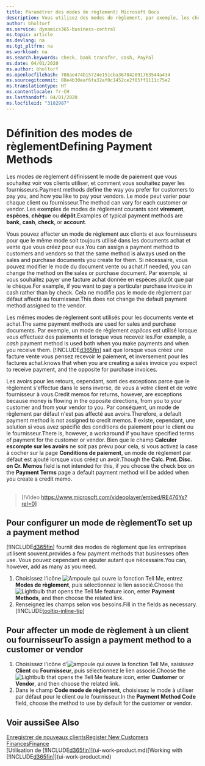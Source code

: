 ```yaml
---
title: Paramétrer des modes de règlement| Microsoft Docs
description: Vous utilisez des modes de règlement, par exemple, les chèques, le transfert bancaire, les espèces, ou Paypal, pour définir la façon dont les factures vente et achat sont payées.
author: bholtorf
ms.service: dynamics365-business-central
ms.topic: article
ms.devlang: na
ms.tgt_pltfrm: na
ms.workload: na
ms.search.keywords: check, bank transfer, cash, PayPal
ms.date: 04/01/2020
ms.author: bholtorf
ms.openlocfilehash: 708ae474b15724e151cba367842091763544a434
ms.sourcegitcommit: 88e4b30eaf6fa32af0c1452ce2f85ff1111c75e2
ms.translationtype: HT
ms.contentlocale: fr-CH
ms.lasthandoff: 04/01/2020
ms.locfileid: "3182987"
---
```

# <a name="defining-payment-methods"></a><span data-ttu-id="30bb3-103">Définition des modes de règlement</span><span class="sxs-lookup"><span data-stu-id="30bb3-103">Defining Payment Methods</span></span>
<span data-ttu-id="30bb3-104">Les modes de règlement définissent le mode de paiement que vous souhaitez voir vos clients utiliser, et comment vous souhaitez payer les fournisseurs.</span><span class="sxs-lookup"><span data-stu-id="30bb3-104">Payment methods define the way you prefer for customers to pay you, and how you like to pay your vendors.</span></span> <span data-ttu-id="30bb3-105">Le mode peut varier pour chaque client ou fournisseur.</span><span class="sxs-lookup"><span data-stu-id="30bb3-105">The method can vary for each customer or vendor.</span></span> <span data-ttu-id="30bb3-106">Les exemples de modes de règlement courants sont **virement**, **espèces**, **chèque** ou **dépôt**.</span><span class="sxs-lookup"><span data-stu-id="30bb3-106">Examples of typical payment methods are **bank**, **cash**, **check**, or **account**.</span></span>

<span data-ttu-id="30bb3-107">Vous pouvez affecter un mode de règlement aux clients et aux fournisseurs pour que le même mode soit toujours utilisé dans les documents achat et vente que vous créez pour eux.</span><span class="sxs-lookup"><span data-stu-id="30bb3-107">You can assign a payment method to customers and vendors so that the same method is always used on the sales and purchase documents you create for them.</span></span> <span data-ttu-id="30bb3-108">Si nécessaire, vous pouvez modifier le mode du document vente ou achat.</span><span class="sxs-lookup"><span data-stu-id="30bb3-108">If needed, you can change the method on the sales or purchase document.</span></span> <span data-ttu-id="30bb3-109">Par exemple, si vous souhaitez payer une facture achat donnée en espèces plutôt que par le chèque.</span><span class="sxs-lookup"><span data-stu-id="30bb3-109">For example, if you want to pay a particular purchase invoice in cash rather than by check.</span></span> <span data-ttu-id="30bb3-110">Cela ne modifie pas le mode de règlement par défaut affecté au fournisseur.</span><span class="sxs-lookup"><span data-stu-id="30bb3-110">This does not change the default payment method assigned to the vendor.</span></span>

<span data-ttu-id="30bb3-111">Les mêmes modes de règlement sont utilisés pour les documents vente et achat.</span><span class="sxs-lookup"><span data-stu-id="30bb3-111">The same payment methods are used for sales and purchase documents.</span></span> <span data-ttu-id="30bb3-112">Par exemple, un mode de règlement _espèces_ est utilisé lorsque vous effectuez des paiements et lorsque vous recevez les.</span><span class="sxs-lookup"><span data-stu-id="30bb3-112">For example, a _cash_ payment method is used both when you make payments and when you receive them.</span></span> [!INCLUDE[d365fin](includes/d365fin_md.md)] <span data-ttu-id="30bb3-113">sait que lorsque vous créez une facture vente vous pensez recevoir le paiement, et inversement pour les factures achat.</span><span class="sxs-lookup"><span data-stu-id="30bb3-113">knows that when you are creating a sales invoice you expect to receive payment, and the opposite for purchase invoices.</span></span>

<span data-ttu-id="30bb3-114">Les avoirs pour les retours, cependant, sont des exceptions parce que le règlement s'effectue dans le sens inverse, de vous à votre client et de votre fournisseur à vous.</span><span class="sxs-lookup"><span data-stu-id="30bb3-114">Credit memos for returns, however, are exceptions because money is flowing in the opposite directions, from you to your customer and from your vendor to you.</span></span> <span data-ttu-id="30bb3-115">Par conséquent, un mode de règlement par défaut n'est pas affecté aux avoirs.</span><span class="sxs-lookup"><span data-stu-id="30bb3-115">Therefore, a default payment method is not assigned to credit memos.</span></span> <span data-ttu-id="30bb3-116">Il existe, cependant, une solution si vous avez spécifié des conditions de paiement pour le client ou le fournisseur.</span><span class="sxs-lookup"><span data-stu-id="30bb3-116">There is, however, a workaround if you have specified terms of payment for the customer or vendor.</span></span> <span data-ttu-id="30bb3-117">Bien que le champ **Calculer escompte sur les avoirs** ne soit pas prévu pour cela, si vous activez la case à cocher sur la page **Conditions de paiement**, un mode de règlement par défaut est ajouté lorsque vous créez un avoir.</span><span class="sxs-lookup"><span data-stu-id="30bb3-117">Though the **Calc. Pmt. Disc. on Cr. Memos** field is not intended for this, if you choose the check box on the **Payment Terms** page a default payment method will be added when you create a credit memo.</span></span> <br><br>  

> [!Video https://www.microsoft.com/videoplayer/embed/RE476Ys?rel=0]

## <a name="to-set-up-a-payment-method"></a><span data-ttu-id="30bb3-118">Pour configurer un mode de règlement</span><span class="sxs-lookup"><span data-stu-id="30bb3-118">To set up a payment method</span></span>
[!INCLUDE[d365fin](includes/d365fin_md.md)] <span data-ttu-id="30bb3-119">fournit des modes de règlement que les entreprises utilisent souvent.</span><span class="sxs-lookup"><span data-stu-id="30bb3-119">provides a few payment methods that businesses often use.</span></span> <span data-ttu-id="30bb3-120">Vous pouvez cependant en ajouter autant que nécessaire.</span><span class="sxs-lookup"><span data-stu-id="30bb3-120">You can, however, add as many as you need.</span></span>

1. <span data-ttu-id="30bb3-121">Choisissez l'icône ![Ampoule qui ouvre la fonction Tell Me](media/ui-search/search_small.png "Dites-moi ce que vous voulez faire"), entrez **Modes de règlement**, puis sélectionnez le lien associé.</span><span class="sxs-lookup"><span data-stu-id="30bb3-121">Choose the ![Lightbulb that opens the Tell Me feature](media/ui-search/search_small.png "Tell me what you want to do") icon, enter **Payment Methods**, and then choose the related link.</span></span>
2. <span data-ttu-id="30bb3-122">Renseignez les champs selon vos besoins.</span><span class="sxs-lookup"><span data-stu-id="30bb3-122">Fill in the fields as necessary.</span></span> [!INCLUDE[tooltip-inline-tip](includes/tooltip-inline-tip_md.md)]

## <a name="to-assign-a-payment-method-to-a-customer-or-vendor"></a><span data-ttu-id="30bb3-123">Pour affecter un mode de règlement à un client ou fournisseur</span><span class="sxs-lookup"><span data-stu-id="30bb3-123">To assign a payment method to a customer or vendor</span></span>
1. <span data-ttu-id="30bb3-124">Choisissez l'icône d'![ampoule qui ouvre la fonction Tell Me](media/ui-search/search_small.png "Dites-moi ce que vous voulez faire"), saisissez **Client** ou **Fournisseur**, puis sélectionnez le lien associé.</span><span class="sxs-lookup"><span data-stu-id="30bb3-124">Choose the ![Lightbulb that opens the Tell Me feature](media/ui-search/search_small.png "Tell me what you want to do") icon, enter **Customer** or **Vendor**, and then choose the related link.</span></span>
2. <span data-ttu-id="30bb3-125">Dans le champ **Code mode de règlement**, choisissez le mode à utiliser par défaut pour le client ou le fournisseur.</span><span class="sxs-lookup"><span data-stu-id="30bb3-125">In the **Payment Method Code** field, choose the method to use by default for the customer or vendor.</span></span>

## <a name="see-also"></a><span data-ttu-id="30bb3-126">Voir aussi</span><span class="sxs-lookup"><span data-stu-id="30bb3-126">See Also</span></span>
[<span data-ttu-id="30bb3-127">Enregistrer de nouveaux clients</span><span class="sxs-lookup"><span data-stu-id="30bb3-127">Register New Customers</span></span>](sales-how-register-new-customers.md)  
[<span data-ttu-id="30bb3-128">Finances</span><span class="sxs-lookup"><span data-stu-id="30bb3-128">Finance</span></span>](finance.md)  
<span data-ttu-id="30bb3-129">[Utilisation de [!INCLUDE[d365fin](includes/d365fin_md.md)]](ui-work-product.md)</span><span class="sxs-lookup"><span data-stu-id="30bb3-129">[Working with [!INCLUDE[d365fin](includes/d365fin_md.md)]](ui-work-product.md)</span></span>  
